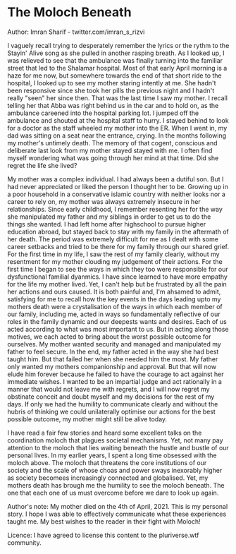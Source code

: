 # The Moloch Beneath 

Author: Imran Sharif - twitter.com/imran_s_rizvi

I vaguely recall trying to desperately remember the lyrics or the rythm to the Stayin' Alive song as she pulled in another rasping breath. As I looked up, I was relieved to see that the ambulance was finally turning into the familiar street that led to the Shalamar hospital. Most of that early April morning is a haze for me now, but somewhere towards the end of that short ride to the hospital, I looked up to see my mother staring intently at me. She hadn't been responsive since she took her pills the previous night and I hadn't really "seen" her since then. That was the last time I saw my mother. I recall telling her that Abba was right behind us in the car and to hold on, as the ambulance careened into the hospital parking lot. I jumped off the ambulance and shouted at the hospital staff to hurry. I stayed behind to look for a doctor as the staff wheeled my mother into the ER. When I went in, my dad was sitting on a seat near the entrance, crying. In the months following my mother's untimely death. The memory of that cogent, conscious and deliberate last look from my mother stayed stayed with me. I often find myself wondering what was going through her mind at that time. Did she regret the life she lived?

My mother was a complex individual. I had always been a dutiful son. But I had never appreciated or liked the person I thought her to be. Growing up in a poor household in a conservative islamic country with neither looks nor a career to rely on, my mother was always extremely insecure in her relationships. Since early childhood, I remember resenting her for the way she manipulated my father and my siblings in order to get us to do the things she wanted. I had left home after highschool to pursue higher education abroad, but stayed back to stay with my family in the aftermath of her death. The period was extremely difficult for me as I dealt with some career setbacks and tried to be there for my family through our shared grief. For the first time in my life, I saw the rest of my family clearly, without my resentment for my mother clouding my judgement of their actions. For the first time I began to see the ways in which they too were responsible for our dysfunctional familial dyanmics. I have since learned to have more empathy for the life my mother lived. Yet, I can't help but be frustrated by all the pain her actions and ours caused. It is both painful and, I'm ahsamed to admit, satisfying for me to recall how the key events in the days leading upto my mothers death were a crystalisation of the ways in which each member of our family, including me, acted in ways so fundamentally reflective of our roles in the family dynamic and our deepests wants and desires. Each of us acted according to what was most important to us. But in acting along those motives, we each acted to bring about the worst possible outcome for ourselves. My mother wanted security and managed and manipulated my father to feel secure. In the end, my father acted in the way she had best taught him. But that failed her when she needed him the most. My father only wanted my mothers companionship and approval. But that will now elude him forever because he failed to have the courage to act against her immediate wishes. I wanted to be an impartial judge and act rationally in a manner that would not leave me with regrets, and I will now regret my obstinate conceit and doubt myself and my decisions for the rest of my days. If only we had the humility to communicate clearly and without the hubris of thinking we could unilaterally optimise our actions for the best possible outcome, my mother might still be alive today.

I have read a fair few stories and heard some excellent talks on the coordination moloch that plagues societal mechanisms. Yet, not many pay attention to the moloch that lies waiting beneath the hustle and bustle of our personal lives. In my earlier years, I spent a long time obsessed with the moloch above. The moloch that threatens the core institutions of our society and the scale of whose choas and power sways inexorably higher as society becomees increasingly connected and globalised. Yet, my mothers death has brough me the humility to see the moloch beneath. The one that each one of us must overcome before we dare to look up again.

Author's note: My mother died on the 4th of April, 2021. This is my personal story. I hope I was able to effectively communicate what these experiences taught me. My best wishes to the reader in their fight with Moloch!

Licence: I have agreed to license this content to the pluriverse.wtf community.
